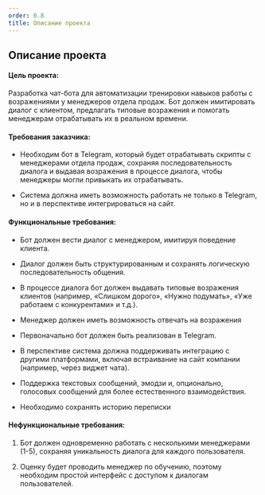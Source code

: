 ```yaml
---
order: 0.8
title: Описание проекта
---
```


## Описание проекта

#### **Цель проекта:**

Разработка чат-бота для автоматизации тренировки навыков работы с возражениями у менеджеров отдела продаж. Бот должен имитировать диалог с клиентом, предлагать типовые возражения и помогать менеджерам отрабатывать их в реальном времени.

#### **Требования заказчика:**

-  Необходим бот в Telegram, который будет отрабатывать скрипты с менеджерами отдела продаж, сохраняя последовательность диалога и выдавая возражения в процессе диалога, чтобы менеджеры могли привыкать их отрабатывать.

-  Система должна иметь возможность работать не только в Telegram, но и в перспективе интегрироваться на сайт.

#### **Функциональные требования:**

-  Бот должен вести диалог с менеджером, имитируя поведение клиента.

-  Диалог должен быть структурированным и сохранять логическую последовательность общения.

-  В процессе диалога бот должен выдавать типовые возражения клиентов (например, «Слишком дорого», «Нужно подумать», «Уже работаем с конкурентами» и т.д.).

-  Менеджер должен иметь возможность отвечать на возражения

-  Первоначально бот должен быть реализован в Telegram.

-  В перспективе система должна поддерживать интеграцию с другими платформами, включая встраивание на сайт компании (например, через виджет чата).

-  Поддержка текстовых сообщений, эмодзи и, опционально, голосовых сообщений для более естественного взаимодействия.

-  Необходимо сохранять историю переписки

#### **Нефункциональные требования:**

1. Бот должен одновременно работать с несколькими менеджерами (1-5), сохраняя уникальность диалога для каждого пользователя.

2. Оценку будет проводить менеджер по обучению, поэтому необходим простой интерфейс с доступом к диалогам пользователей.
